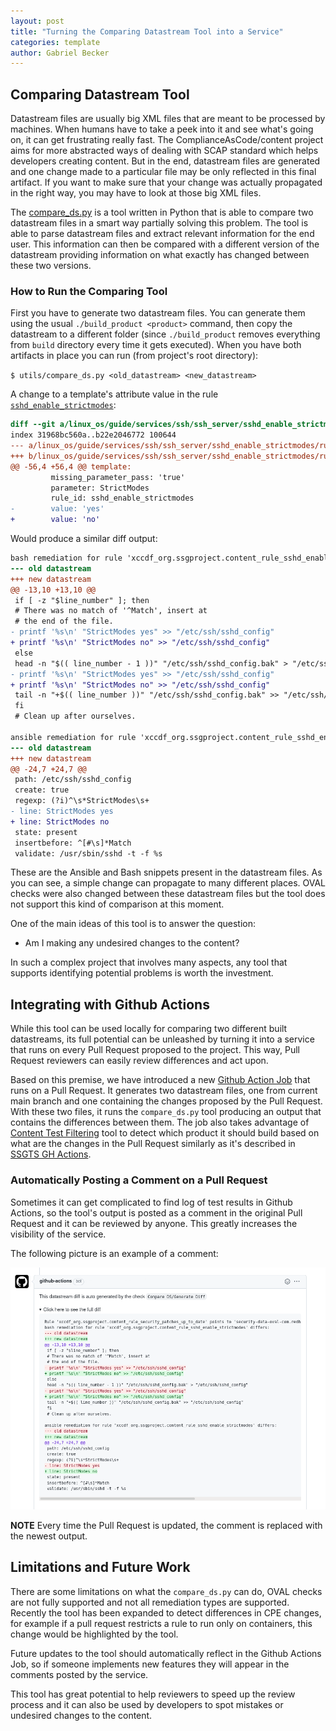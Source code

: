 ```yaml
---
layout: post
title: "Turning the Comparing Datastream Tool into a Service"
categories: template
author: Gabriel Becker
---
```


## Comparing Datastream Tool

Datastream files are usually big XML files that are meant to be processed by machines.
When humans have to take a peek into it and see what's going on, it can get frustrating really fast.
The ComplianceAsCode/content project aims for more abstracted ways of dealing with SCAP standard which helps developers creating content.
But in the end, datastream files are generated and one change made to a particular file may be only reflected in this final artifact.
If you want to make sure that your change was actually propagated in the right way, you may have to look at those big XML files.

The [compare_ds.py](https://github.com/ComplianceAsCode/content/blob/master/utils/compare_ds.py) is a tool written in Python that is able to compare two datastream files in a smart way partially solving this problem.
The tool is able to parse datastream files and extract relevant information for the end user.
This information can then be compared with a different version of the datastream providing information on what exactly has changed between these two versions.

### How to Run the Comparing Tool

First you have to generate two datastream files. You can generate them using the usual `./build_product <product>` command,
then copy the datastream to a different folder (since `./build_product` removes everything from `build` directory every time it gets executed).
When you have both artifacts in place you can run (from project's root directory):

`$ utils/compare_ds.py <old_datastream> <new_datastream>`

A change to a template's attribute value in the rule [`sshd_enable_strictmodes`](https://github.com/ComplianceAsCode/content/blob/master/linux_os/guide/services/ssh/ssh_server/sshd_enable_strictmodes/rule.yml):

```diff
diff --git a/linux_os/guide/services/ssh/ssh_server/sshd_enable_strictmodes/rule.yml b/linux_os/guide/services/ssh/ssh_server/sshd_enable_strictmodes/rule.yml
index 31968bc560a..b22e2046772 100644
--- a/linux_os/guide/services/ssh/ssh_server/sshd_enable_strictmodes/rule.yml
+++ b/linux_os/guide/services/ssh/ssh_server/sshd_enable_strictmodes/rule.yml
@@ -56,4 +56,4 @@ template:
         missing_parameter_pass: 'true'
         parameter: StrictModes
         rule_id: sshd_enable_strictmodes
-        value: 'yes'
+        value: 'no'
```

Would produce a similar diff output:

```diff
bash remediation for rule 'xccdf_org.ssgproject.content_rule_sshd_enable_strictmodes' differs:
--- old datastream
+++ new datastream
@@ -13,10 +13,10 @@
 if [ -z "$line_number" ]; then
 # There was no match of '^Match', insert at
 # the end of the file.
- printf '%s\n' "StrictModes yes" >> "/etc/ssh/sshd_config"
+ printf '%s\n' "StrictModes no" >> "/etc/ssh/sshd_config"
 else
 head -n "$(( line_number - 1 ))" "/etc/ssh/sshd_config.bak" > "/etc/ssh/sshd_config"
- printf '%s\n' "StrictModes yes" >> "/etc/ssh/sshd_config"
+ printf '%s\n' "StrictModes no" >> "/etc/ssh/sshd_config"
 tail -n "+$(( line_number ))" "/etc/ssh/sshd_config.bak" >> "/etc/ssh/sshd_config"
 fi
 # Clean up after ourselves.

ansible remediation for rule 'xccdf_org.ssgproject.content_rule_sshd_enable_strictmodes' differs:
--- old datastream
+++ new datastream
@@ -24,7 +24,7 @@
 path: /etc/ssh/sshd_config
 create: true
 regexp: (?i)^\s*StrictModes\s+
- line: StrictModes yes
+ line: StrictModes no
 state: present
 insertbefore: ^[#\s]*Match
 validate: /usr/sbin/sshd -t -f %s
```

These are the Ansible and Bash snippets present in the datastream files.
As you can see, a simple change can propagate to many different places.
OVAL checks were also changed between these datastream files
but the tool does not support this kind of comparison at this moment.

One of the main ideas of this tool is to answer the question:

  * Am I making any undesired changes to the content?

In such a complex project that involves many aspects,
any tool that supports identifying potential problems is worth the investment.

## Integrating with Github Actions

While this tool can be used locally for comparing two different built datastreams,
its full potential can be unleashed by turning it into a service that runs on every Pull Request proposed to the project.
This way, Pull Request reviewers can easily review differences and act upon.

Based on this premise, we have introduced a new [Github Action Job](https://github.com/ComplianceAsCode/content/blob/master/.github/workflows/compare-ds.yaml) that runs on a Pull Request.
It generates two datastream files, one from current main branch and one containing the changes proposed by the Pull Request.
With these two files, it runs the `compare_ds.py` tool producing an output that contains the differences between them.
The job also takes advantage of [Content Test Filtering](https://github.com/mildas/content-test-filtering) tool to detect which product it should build based on what are the changes in the Pull Request similarly as it's described in [SSGTS GH Actions](https://complianceascode.github.io/template/2021/08/27/integrating-ssgts-into-gha.html).

### Automatically Posting a Comment on a Pull Request

Sometimes it can get complicated to find log of test results in Github Actions,
so the tool's output is posted as a comment in the original Pull Request and it can be reviewed by anyone.
This greatly increases the visibility of the service.

The following picture is an example of a comment:

![Example of a comment diff posted by a Github Bot. The diff is similar to the one provided in the How to Run the Comparing Tool section](/assets/images/compare_ds_example.png)

**NOTE** Every time the Pull Request is updated, the comment is replaced with the newest output.

## Limitations and Future Work

There are some limitations on what the `compare_ds.py` can do,
OVAL checks are not fully supported and not all remediation types are supported.
Recently the tool has been expanded to detect differences in CPE changes,
for example if a pull request restricts a rule to run only on containers,
this change would be highlighted by the tool.

Future updates to the tool should automatically reflect in the Github Actions Job,
so if someone implements new features they will appear in the comments posted by the service.

This tool has great potential to help reviewers to speed up the review process 
and it can also be used by developers to spot mistakes or undesired changes to the content.
